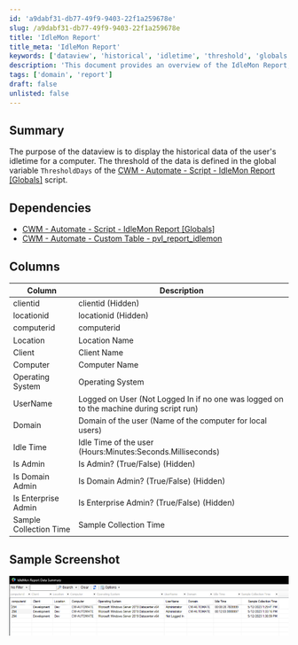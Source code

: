 ```yaml
---
id: 'a9dabf31-db77-49f9-9403-22f1a259678e'
slug: /a9dabf31-db77-49f9-9403-22f1a259678e
title: 'IdleMon Report'
title_meta: 'IdleMon Report'
keywords: ['dataview', 'historical', 'idletime', 'threshold', 'globals', 'dependencies', 'columns', 'screenshot']
description: 'This document provides an overview of the IdleMon Report, detailing its purpose, dependencies, and the structure of the data it presents, including user idletime for a computer, along with a sample screenshot for reference.'
tags: ['domain', 'report']
draft: false
unlisted: false
---
```


## Summary

The purpose of the dataview is to display the historical data of the user's idletime for a computer. The threshold of the data is defined in the global variable `ThresholdDays` of the [CWM - Automate - Script - IdleMon Report [Globals]](<../scripts/IdleMon Report Globals.md>) script.

## Dependencies

- [CWM - Automate - Script - IdleMon Report [Globals]](<../scripts/IdleMon Report Globals.md>)
- [CWM - Automate - Custom Table - pvl_report_idlemon](<../tables/pvl_report_idlemon.md>)

## Columns

| Column               | Description                                                                                                      |
|---------------------|------------------------------------------------------------------------------------------------------------------|
| clientid            | clientid (Hidden)                                                                                               |
| locationid          | locationid (Hidden)                                                                                             |
| computerid          | computerid                                                                                                      |
| Location            | Location Name                                                                                                   |
| Client              | Client Name                                                                                                     |
| Computer            | Computer Name                                                                                                   |
| Operating System     | Operating System                                                                                                |
| UserName            | Logged on User (Not Logged In if no one was logged on to the machine during script run)                       |
| Domain              | Domain of the user (Name of the computer for local users)                                                     |
| Idle Time           | Idle Time of the user (Hours:Minutes:Seconds.Milliseconds)                                                    |
| Is Admin            | Is Admin? (True/False) (Hidden)                                                                                |
| Is Domain Admin     | Is Domain Admin? (True/False) (Hidden)                                                                         |
| Is Enterprise Admin  | Is Enterprise Admin? (True/False) (Hidden)                                                                    |
| Sample Collection Time | Sample Collection Time                                                                                        |

## Sample Screenshot

![Sample Screenshot](../../../static/img/IdleMon-Report/image_1.png)



